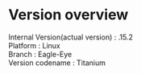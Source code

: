 # Version overview

Internal Version(actual version) : .15.2
<br>
Platform : Linux
<br>
Branch : Eagle-Eye
<br>
Version codename : Titanium
